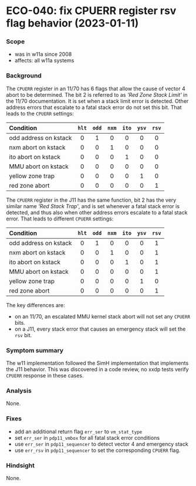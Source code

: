 # ECO-040: fix CPUERR register rsv flag behavior (2023-01-11)

### Scope
- was in w11a since 2008
- affects: all w11a systems

### Background
The `CPUERR` register in an 11/70 has 6 flags that allow the cause of vector 4
abort to be determined. The bit 2 is referred to as _'Red Zone Stack Limit'_
in the 11/70 documentation. It is set when a stack limit error is detected.
Other address errors that escalate to a fatal stack error do not set this bit.
That leads to the `CPUERR` settings:

| Condition             | `hlt` | `odd` | `nxm` | `ito` | `ysv` | `rsv` |
| :-------------------- | :---: | :---: | :---: | :---: | :---: | :---: |
| odd address on kstack | 0 | 1 | 0 | 0 | 0 | 0 |
| nxm abort on kstack   | 0 | 0 | 1 | 0 | 0 | 0 |
| ito abort on kstack   | 0 | 0 | 0 | 1 | 0 | 0 |
| MMU abort on kstack   | 0 | 0 | 0 | 0 | 0 | 0 |
| yellow zone  trap     | 0 | 0 | 0 | 0 | 1 | 0 |
| red zone abort        | 0 | 0 | 0 | 0 | 0 | 1 |

The `CPUERR` register in the J11 has the same function, bit 2 has the very
similar name _'Red Stack Trap'_, and is set whenever a fatal stack error is
detected, and thus also when other address errors escalate to a fatal stack
error. That leads to different `CPUERR` settings:

| Condition             | `hlt` | `odd` | `nxm` | `ito` | `ysv` | `rsv` |
| :-------------------- | :---: | :---: | :---: | :---: | :---: | :---: |
| odd address on kstack | 0 | 1 | 0 | 0 | 0 | 1 |
| nxm abort on kstack   | 0 | 0 | 1 | 0 | 0 | 1 |
| ito abort on kstack   | 0 | 0 | 0 | 1 | 0 | 1 |
| MMU abort on kstack   | 0 | 0 | 0 | 0 | 0 | 1 |
| yellow zone  trap     | 0 | 0 | 0 | 0 | 1 | 0 |
| red zone abort        | 0 | 0 | 0 | 0 | 0 | 1 |

The key differences are:
- on an 11/70, an escalated MMU kernel stack abort will not set any
  `CPUERR` bits.
- on a J11, every stack error that causes an emergency stack will set the
  `rsv` bit.

### Symptom summary
The w11 implementation followed the SimH implementation that implements the
J11 behavior. This was discovered in a code review, no xxdp tests verify
`CPUERR` response in these cases.

### Analysis
None.

### Fixes
- add an additional return flag `err_ser` to `vm_stat_type`
- set `err_ser` in `pdp11_vmbox` for all fatal stack error conditions
- use `err_ser` in `pdp11_sequencer` to detect vector 4 and emergency stack
- use `err_rsv` in `pdp11_sequencer` to set the corresponding `CPUERR` flag.

### Hindsight
None.

